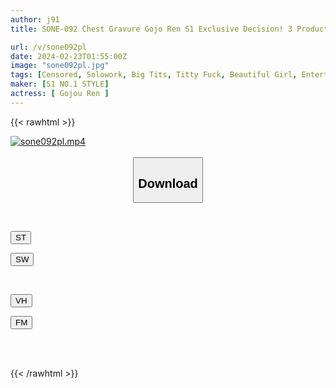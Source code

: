 ```yaml
---
author: j91
title: SONE-092 Chest Gravure Gojo Ren S1 Exclusive Decision! 3 Production

url: /v/sone092pl
date: 2024-02-23T01:55:00Z
image: "sone092pl.jpg"
tags: [Censored, Solowork, Big Tits, Titty Fuck, Beautiful Girl, Entertainer, Ultra-Huge Tits, Kiss	]
maker: [S1 NO.1 STYLE]
actress: [ Gojou Ren ]
---
```



{{< rawhtml >}}

<div class="video" data-videoid="pMP9oRJoy2hV3R">
    <a href="javascript:;">
        <img src="/v/sone092pl/sone092pl.jpg" width="WIDTH" height="HEIGHT" alt="sone092pl.mp4" loading="lazy">
    </a>
</div>

<script type="text/javascript" src="https://j91.asia/asset/on-demand-st.js"></script>

<br>
  <link rel="stylesheet" href="https://j91.asia/asset/bs5.css">
  
  <center>
  <button class="btn btn-primary" type="button" data-bs-toggle="collapse" data-bs-target=".multi-collapse" aria-expanded="false" aria-controls="multiCollapseExample1 multiCollapseExample2"><h2>Download</h2></button></center>
</p>
<div class="row">
  <div class="col">
    <div class="collapse multi-collapse" id="multiCollapseExample1">
      <div class="card card-body">
	      	      <br>
<div class="buttons">  
<p><a href="https://streamtape.to/v/pMP9oRJoy2hV3R" target="_blank"><button class="btn-hover color-3"><i class="fa fa-download"></i> ST</button></a></p>
<p><a href="https://cdnwish.com/hr9h5q42m37f" target="_blank"><button class="btn-hover color-2"><i class="fa fa-download"></i> SW</button></a></p></div>
    </div>
  </div>
</div>
  <div class="col">
    <div class="collapse multi-collapse" id="multiCollapseExample2">
      <div class="card card-body">
	      <br>
<div class="buttons">
<p><a href="https://vidhidepro.com/f/11q0p6nk75ta"><button class="btn-hover color-9"><i class="fa fa-download"></i> VH</button></a></p>
<p><a href="https://filemoon.sx/d/ywawkfrta4hk"><button class="btn-hover color-8"><i class="fa fa-download"></i> FM</button></a></p></div>
<br><br>
      </div>
    </div>
  </div>
</div>

{{< /rawhtml >}}